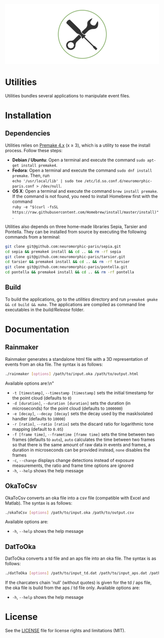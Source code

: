 ![utilities](utilitiesBanner.png "The Utilities banner")

# Utilities

Utilities bundles several applications to manipulate event files.

# Installation

## Dependencies

Utilities relies on [Premake 4.x](https://github.com/premake/premake-4.x) (x ≥ 3), which is a utility to ease the install process. Follow these steps:
  - __Debian / Ubuntu__: Open a terminal and execute the command `sudo apt-get install premake4`.
  - __Fedora__: Open a terminal and execute the command `sudo dnf install premake`. Then, run<br />
  `echo '/usr/local/lib' | sudo tee /etc/ld.so.conf.d/neuromorphic-paris.conf > /dev/null`.
  - __OS X__: Open a terminal and execute the command `brew install premake`. If the command is not found, you need to install Homebrew first with the command<br />
  `ruby -e "$(curl -fsSL https://raw.githubusercontent.com/Homebrew/install/master/install)"`.

Utilities also depends on three home-made libraries Sepia, Tarsier and Pontella. They can be installed from source by executing the following commands from a terminal:
```sh
git clone git@github.com:neuromorphic-paris/sepia.git
cd sepia && premake4 install && cd .. && rm -rf sepia
git clone git@github.com:neuromorphic-paris/tarsier.git
cd tarsier && premake4 install && cd .. && rm -rf tarsier
git clone git@github.com:neuromorphic-paris/pontella.git
cd pontella && premake4 install && cd .. && rm -rf pontella
```

## Build

To build the applications, go to the *utilities* directory and run `premake4 gmake && cd build && make`.
The applications are compiled as command line executables in the *build/Release* folder.

# Documentation

## Rainmaker

Rainmaker generates a standalone html file with a 3D representation of events from an oka file. The syntax is as follows:
```sh
./rainmaker [options] /path/to/input.oka /path/to/output.html
```
Available options are:\n"
  - `-t [timestamp]`, `--timestamp [timestamp]` sets the initial timestamp for the point cloud (defaults to `0`)
  - `-d [duration]`, `--duration [duration]` sets the duration (in microseconds) for the point cloud (defaults to `1000000`)
  - `-e [decay]`, `--decay [decay]` sets the decay used by the maskIsolated handler (defaults to `10000`)
  - `-r [ratio]`, `--ratio [ratio]` sets the discard ratio for logarithmic tone mapping (default to `0.05`)
  - `-f [frame time]`, `--frametime [frame time]` sets the time between two frames (defaults to `auto`), `auto` calculates the time between two frames so that there is the same amount of raw data in events and frames, a duration in microseconds can be provided instead, `none` disables the frames
  - `-c`, `--change` displays change detections instead of exposure measurements, the ratio and frame time options are ignored
  - `-h`, `--help` shows the help message

## OkaToCsv

OkaToCsv converts an oka file into a csv file (compatible with Excel and Matlab). The syntax is as follows:
```sh
./okaToCsv [options] /path/to/input.oka /path/to/output.csv
```
Available options are:
  - `-h`, `--help` shows the help message

## DatToOka

DatToOka converts a td file and an aps file into an oka file. The syntax is as follows:
```sh
./datToOka [options] /path/to/input_td.dat /path/to/input_aps.dat /path/to/output.oka
```
If the charcaters chain 'null' (without quotes) is given for the td / aps file, the oka file is build from the aps / td file only.
Available options are:
  - `-h`, `--help` shows the help message

# License

See the [LICENSE](LICENSE.md) file for license rights and limitations (MIT).
